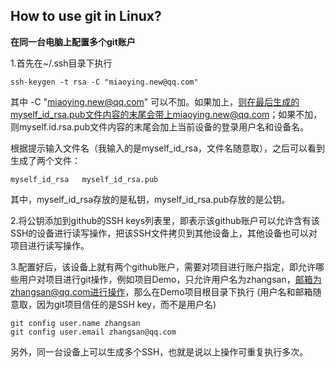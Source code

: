 ## How to use git in Linux?

**在同一台电脑上配置多个git账户**

1.首先在~/.ssh目录下执行

```
ssh-keygen -t rsa -C "miaoying.new@qq.com"
```
其中 -C "miaoying.new@qq.com" 可以不加。如果加上，则在最后生成的myself_id_rsa.pub文件内容的末尾会带上miaoying.new@qq.com；如果不加，则myself.id.rsa.pub文件内容的末尾会加上当前设备的登录用户名和设备名。

根据提示输入文件名（我输入的是myself_id_rsa，文件名随意取），之后可以看到生成了两个文件：
```
myself_id_rsa   myself_id_rsa.pub
```
其中，myself_id_rsa存放的是私钥，myself_id_rsa.pub存放的是公钥。



2.将公钥添加到github的SSH keys列表里，即表示该github账户可以允许含有该SSH的设备进行读写操作，把该SSH文件拷贝到其他设备上，其他设备也可以对项目进行读写操作。



3.配置好后，该设备上就有两个github账户，需要对项目进行账户指定，即允许哪些用户对项目进行git操作，例如项目Demo，只允许用户名为zhangsan，邮箱为zhangsan@qq.com进行操作，那么在Demo项目根目录下执行 (用户名和邮箱随意取，因为git项目信任的是SSH key，而不是用户名)

```
git config user.name zhangsan
git config user.email zhangsan@qq.com
```

另外，同一台设备上可以生成多个SSH，也就是说以上操作可重复执行多次。

